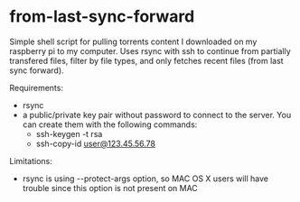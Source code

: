 # from-last-sync-forward

Simple shell script for pulling torrents content I downloaded on my raspberry pi to my computer. Uses rsync with ssh to continue from partially transfered files, filter by file types, and only fetches recent files (from last sync forward).

Requirements:
- rsync
- a public/private key pair without password to connect to the server. You can create them with the following commands:
    * ssh-keygen -t rsa
    * ssh-copy-id user@123.45.56.78

Limitations:
- rsync is using --protect-args option, so MAC OS X users will have trouble since this option is not present on MAC
